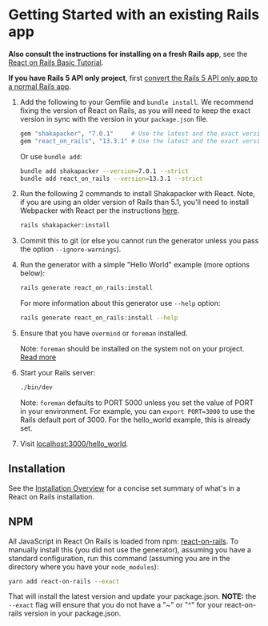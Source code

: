 # Getting Started with an existing Rails app

**Also consult the instructions for installing on a fresh Rails app**, see the [React on Rails Basic Tutorial](../getting-started/tutorial.md).

**If you have Rails 5 API only project**, first [convert the Rails 5 API only app to a normal Rails app](../migrating/convert-rails-5-api-only-app.md).

1. Add the following to your Gemfile and `bundle install`. We recommend fixing the version of React on Rails, as you will need to keep the exact version in sync with the version in your `package.json` file.

   ```ruby
   gem "shakapacker", "7.0.1"     # Use the latest and the exact version
   gem "react_on_rails", "13.3.1" # Use the latest and the exact version
   ```

   Or use `bundle add`:

   ```bash
   bundle add shakapacker --version=7.0.1 --strict
   bundle add react_on_rails --version=13.3.1 --strict
   ```

2. Run the following 2 commands to install Shakapacker with React. Note, if you are using an older version of Rails than 5.1, you'll need to install Webpacker with React per the instructions [here](https://github.com/rails/webpacker).

   ```bash
   rails shakapacker:install
   ```

3. Commit this to git (or else you cannot run the generator unless you pass the option `--ignore-warnings`).

4. Run the generator with a simple "Hello World" example (more options below):

   ```bash
   rails generate react_on_rails:install
   ```

   For more information about this generator use `--help` option:

   ```bash
   rails generate react_on_rails:install --help
   ```

5. Ensure that you have `overmind` or `foreman` installed.

   Note: `foreman` should be installed on the system not on your project. [Read more](https://github.com/ddollar/foreman/wiki/Don't-Bundle-Foreman)

6. Start your Rails server:

   ```bash
   ./bin/dev
   ```

   Note: `foreman` defaults to PORT 5000 unless you set the value of PORT in your environment. For example, you can `export PORT=3000` to use the Rails default port of 3000. For the hello_world example, this is already set.

7. Visit [localhost:3000/hello_world](http://localhost:3000/hello_world).

## Installation

See the [Installation Overview](../advanced-topics/manual-installation-overview.md) for a concise set summary of what's in a React on Rails installation.

## NPM

All JavaScript in React On Rails is loaded from npm: [react-on-rails](https://www.npmjs.com/package/react-on-rails). To manually install this (you did not use the generator), assuming you have a standard configuration, run this command (assuming you are in the directory where you have your `node_modules`):

```bash
yarn add react-on-rails --exact
```

That will install the latest version and update your package.json. **NOTE:** the `--exact` flag will ensure that you do not have a "~" or "^" for your react-on-rails version in your package.json.
